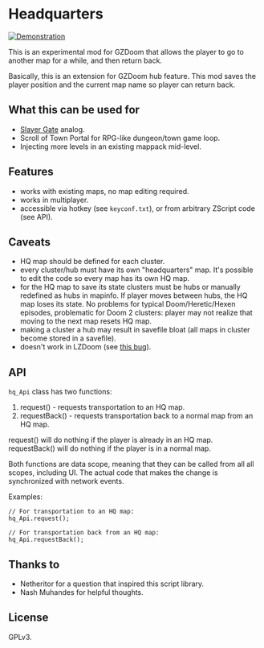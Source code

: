 # Headquarters

[![Demonstration](https://img.youtube.com/vi/KUCQYEhgo5k/0.jpg)](https://www.youtube.com/watch?v=KUCQYEhgo5k)

This is an experimental mod for GZDoom that allows the player to go to another
map for a while, and then return back.

Basically, this is an extension for GZDoom hub feature. This mod saves the
player position and the current map name so player can return back.

## What this can be used for

- [Slayer Gate](https://doomwiki.org/wiki/Slayer_Gate) analog.
- Scroll of Town Portal for RPG-like dungeon/town game loop.
- Injecting more levels in an existing mappack mid-level.

## Features

- works with existing maps, no map editing required.
- works in multiplayer.
- accessible via hotkey (see `keyconf.txt`), or from arbitrary ZScript code (see
  API).

## Caveats

- HQ map should be defined for each cluster.
- every cluster/hub must have its own "headquarters" map. It's possible to edit
  the code so every map has its own HQ map.
- for the HQ map to save its state clusters must be hubs or manually redefined
  as hubs in mapinfo. If player moves between hubs, the HQ map loses its
  state. No problems for typical Doom/Heretic/Hexen episodes, problematic for
  Doom 2 clusters: player may not realize that moving to the next map resets HQ
  map.
- making a cluster a hub may result in savefile bloat (all maps in cluster
  become stored in a savefile).
- doesn't work in LZDoom (see [this bug](https://forum.zdoom.org/viewtopic.php?f=334&t=70925)).

## API

`hq_Api` class has two functions:
1. request() - requests transportation to an HQ map.
2. requestBack() - requests transportation back to a normal map from an HQ map.

request() will do nothing if the player is already in an HQ map. requestBack()
will do nothing if the player is in a normal map.

Both functions are data scope, meaning that they can be called from all all
scopes, including UI. The actual code that makes the change is synchronized with
network events.

Examples:
```
// For transportation to an HQ map:
hq_Api.request();

// For transportation back from an HQ map:
hq_Api.requestBack();
```

## Thanks to

- Netheritor for a question that inspired this script library.
- Nash Muhandes for helpful thoughts.

## License

GPLv3.
